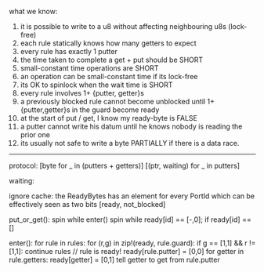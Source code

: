 what we know:
1. it is possible to write to a u8 without affecting neighbouring u8s (lock-free)
2. each rule statically knows how many getters to expect
3. every rule has exactly 1 putter
4. the time taken to complete a get + put should be SHORT
5. small-constant time operations are SHORT
6. an operation can be small-constant time if its lock-free
7. its OK to spinlock when the wait time is SHORT
8. every rule involves 1+ {putter, getter}s
9. a previously blocked rule cannot become unblocked until 1+ {putter,getter}s in the guard become ready
10. at the start of put / get, I know my ready-byte is FALSE
11. a putter cannot write his datum until he knows nobody is reading the prior one
12. its usually not safe to write a byte PARTIALLY if there is a data race.


--------------------
protocol:
	[byte for _ in (putters + getters)]
	[(ptr, waiting) for _ in putters]

waiting:
	

ignore cache:
the ReadyBytes has an element for every PortId which can be effectively seen 
as two bits
[ready, not_blocked]

put_or_get():
	spin while 
	enter()
	spin while ready[id] == [-,0];
	if ready[id] == []

enter():
	for rule in rules:
		for (r,g) in zip!(ready, rule.guard):
			if g == [1,1] && r != [1,1]:
				continue rules
		// rule is ready!
		ready[rule.putter] = [0,0]
		for getter in rule.getters:
			ready[getter] = [0,1]
			tell getter to get from rule.putter

